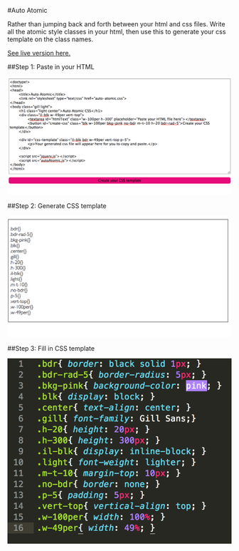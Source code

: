 #Auto Atomic

Rather than jumping back and forth between your html and css files. Write all the atomic style classes in your html, then use this to generate your css template on the class names. 

[See live version here.](https://cfbffbff9c12afbd2bd1af33957b48ed24cdcf01.googledrive.com/host/0B7TdcfYd-Ktkams3Y0ZPX3F1bjA/)

##Step 1: Paste in your HTML

![Image HTML](fill_in_html.png)

##Step 2: Generate CSS template

![Image CSS template](generate_css.png)

##Step 3: Fill in CSS template

![Image completed CSS](fill_in_css.png)

